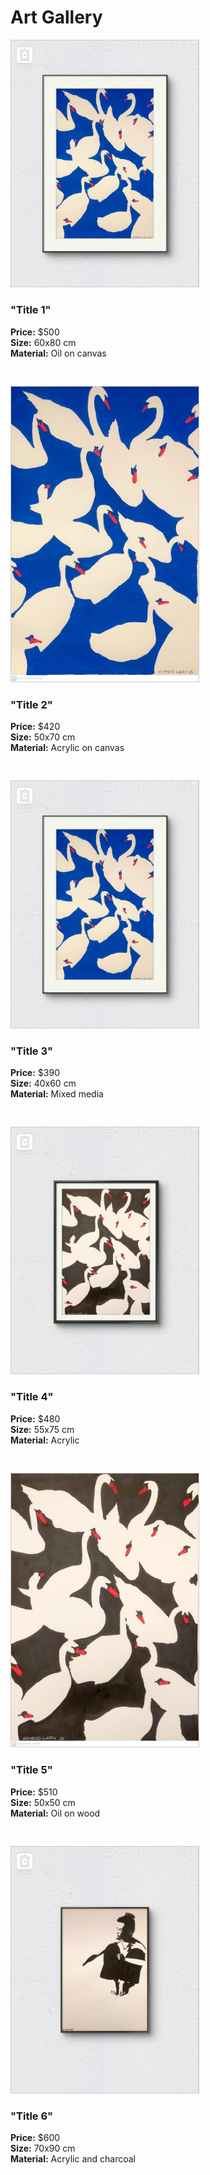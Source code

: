 <h1>Art Gallery</h1>

<div style="display: flex; flex-wrap: wrap; gap: 30px; justify-content: start;">

  <div style="width: 300px;">
    <img src="assets/images/WhatsApp Image 2025-06-29 at 03.42.57 (1).jpeg" style="width: 100%; border: 1px solid #ccc;">
    <h3>"Title 1"</h3>
    <p>
      <strong>Price:</strong> $500<br>
      <strong>Size:</strong> 60x80 cm<br>
      <strong>Material:</strong> Oil on canvas
    </p>
  </div>

  <div style="width: 300px;">
    <img src="assets/images/WhatsApp Image 2025-06-29 at 03.42.57.jpeg" style="width: 100%; border: 1px solid #ccc;">
    <h3>"Title 2"</h3>
    <p>
      <strong>Price:</strong> $420<br>
      <strong>Size:</strong> 50x70 cm<br>
      <strong>Material:</strong> Acrylic on canvas
    </p>
  </div>

  <div style="width: 300px;">
    <img src="assets/images/WhatsApp Image 2025-06-29 at 03.42.57 (1).jpeg" style="width: 100%; border: 1px solid #ccc;">
    <h3>"Title 3"</h3>
    <p>
      <strong>Price:</strong> $390<br>
      <strong>Size:</strong> 40x60 cm<br>
      <strong>Material:</strong> Mixed media
    </p>
  </div>

  <div style="width: 300px;">
    <img src="assets/images/WhatsApp Image 2025-06-29 at 03.42.58.jpeg" style="width: 100%; border: 1px solid #ccc;">
    <h3>"Title 4"</h3>
    <p>
      <strong>Price:</strong> $480<br>
      <strong>Size:</strong> 55x75 cm<br>
      <strong>Material:</strong> Acrylic
    </p>
  </div>

  <div style="width: 300px;">
    <img src="assets/images/WhatsApp Image 2025-06-29 at 03.42.58 (1).jpeg" style="width: 100%; border: 1px solid #ccc;">
    <h3>"Title 5"</h3>
    <p>
      <strong>Price:</strong> $510<br>
      <strong>Size:</strong> 50x50 cm<br>
      <strong>Material:</strong> Oil on wood
    </p>
  </div>

  <div style="width: 300px;">
    <img src="assets/images/WhatsApp Image 2025-06-29 at 03.42.58 (2).jpeg" style="width: 100%; border: 1px solid #ccc;">
    <h3>"Title 6"</h3>
    <p>
      <strong>Price:</strong> $600<br>
      <strong>Size:</strong> 70x90 cm<br>
      <strong>Material:</strong> Acrylic and charcoal
    </p>
  </div>

</div>
